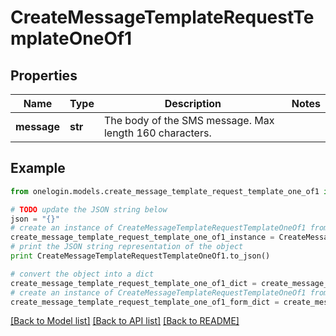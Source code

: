 # CreateMessageTemplateRequestTemplateOneOf1


## Properties
Name | Type | Description | Notes
------------ | ------------- | ------------- | -------------
**message** | **str** | The body of the SMS message. Max length 160 characters. | 

## Example

```python
from onelogin.models.create_message_template_request_template_one_of1 import CreateMessageTemplateRequestTemplateOneOf1

# TODO update the JSON string below
json = "{}"
# create an instance of CreateMessageTemplateRequestTemplateOneOf1 from a JSON string
create_message_template_request_template_one_of1_instance = CreateMessageTemplateRequestTemplateOneOf1.from_json(json)
# print the JSON string representation of the object
print CreateMessageTemplateRequestTemplateOneOf1.to_json()

# convert the object into a dict
create_message_template_request_template_one_of1_dict = create_message_template_request_template_one_of1_instance.to_dict()
# create an instance of CreateMessageTemplateRequestTemplateOneOf1 from a dict
create_message_template_request_template_one_of1_form_dict = create_message_template_request_template_one_of1.from_dict(create_message_template_request_template_one_of1_dict)
```
[[Back to Model list]](../README.md#documentation-for-models) [[Back to API list]](../README.md#documentation-for-api-endpoints) [[Back to README]](../README.md)


